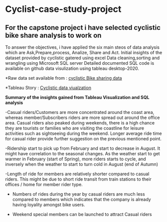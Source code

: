 # Cyclist-case-study-project
## For the capstone project i have selected cyclistic bike share analysis to work on
To answer the objectives, i have applied the six main steos of data analysis which are Ask,Prepare,process, Analize, Share and Act.
Initial insights of the dataset provided by cyclistic gatered using excel
Data cleaning,sorting and wrangling using Microsoft SQL server
Detailed documented SQL code is available on github	
data visulization using tableau desktop-2020.




*Raw data set available from : [cyclistic Bike sharing data](https://divvy-tripdata.s3.amazonaws.com/index.html)

*Tableau Story : [Cyclistic data viualzation](https://public.tableau.com/app/profile/manish.mittal6941/viz/cyclistdatastory/Story1)

**Summary of the insights gained from Tableau Visualization and SQL analysis**

-Casual riders/Customers are more concentrated around the coast area, whereas member/Subscribers riders are more spread out around the office area. Casual riders also peaked during weekends, there is a high chance they are tourists or families who are visiting the coastline for leisure activities such as sightseeing during the weekend. Longer average ride time for casual rider provide further suggestion on the previous mentioned point.


-Ridership start to pick up from February and start to decrease in August. It might have correlation to the seasonal changes. As the weather start to get warmer in February (start of Spring), more riders starts to cycle, and inversely when the weather to start to turn cold in August (end of Autumn)

-Length of ride for members are relatively shorter compared to casual riders. This might be due to short ride transit from train stations to their offices / home for member rider type.

- Numbers of rides during the year by casual riders are much less compared to members which indicates that the company is already having loyality amongst bike users.

- Weekend special members can be launched to attract Casual riders
